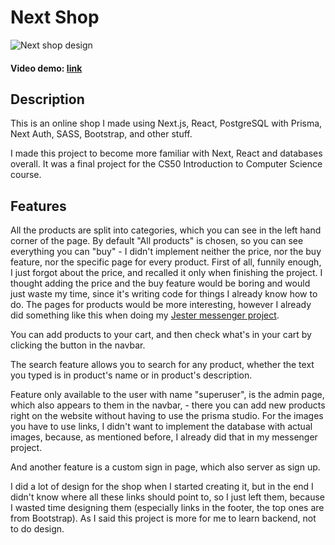 # Next Shop
![Next shop design](https://i.imgur.com/2C3skIG.png)
#### Video demo: [link](https://www.youtube.com/watch?v=D1nL2I5A-G8)

## Description
This is an online shop I made using Next.js, React, PostgreSQL with Prisma, Next Auth, SASS, Bootstrap, and other stuff. 

I made this project to become more familiar with Next, React and databases overall. It was a final project for the CS50 Introduction to Computer Science course.

## Features
All the products are split into categories, which you can see in the left hand corner of the page. By default "All products" is chosen, so you can see everything you can "buy" - I didn't implement neither the price, nor the buy feature, nor the specific page for every product. First of all, funnily enough, I just forgot about the price, and recalled it only when finishing the project. I thought adding the price and the buy feature would be boring and would just waste my time, since it's writing code for things I already know how to do. The pages for products would be more interesting, however I already did something like this when doing my [Jester messenger project](https://github.com/OHSHIET/jester-messenger).

You can add products to your cart, and then check what's in your cart by clicking the button in the navbar.

The search feature allows you to search for any product, whether the text you typed is in product's name or in product's description.

Feature only available to the user with name "superuser", is the admin page, which also appears to them in the navbar, - there you can add new products right on the website without having to use the prisma studio. For the images you have to use links, I didn't want to implement the database with actual images, because, as mentioned before, I already did that in my messenger project.

And another feature is a custom sign in page, which also server as sign up.

I did a lot of design for the shop when I started creating it, but in the end I didn't know where all these links should point to, so I just left them, because I wasted time designing them (especially links in the footer, the top ones are from Bootstrap). As I said this project is more for me to learn backend, not to do design.